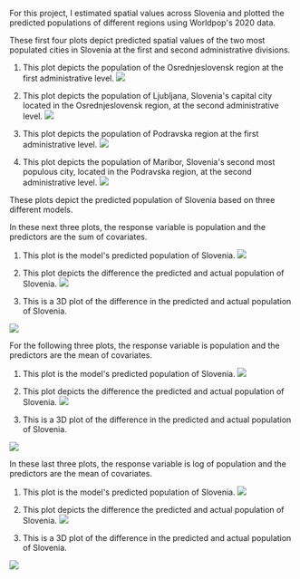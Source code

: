 For this project, I estimated spatial values across Slovenia and plotted the predicted populations of different regions using Worldpop's 2020 data.

These first four plots depict predicted spatial values of the two most populated cities in Slovenia at the first and second administrative divisions.

1. This plot depicts the population of the Osrednjeslovensk region at the first administrative level.
![](ljubadm1.png)

2. This plot depicts the population of Ljubljana, Slovenia's capital city located in the Osrednjeslovensk region, at the second administrative level.
![](ljubadm2.png)

3. This plot depicts the population of Podravska region at the first administrative level.
![](mariboradm1.png)

4. This plot depicts the population of Maribor, Slovenia's second most populous city, located in the Podravska region, at the second administrative level.
![](mariboradm2.png)

These plots depict the predicted population of Slovenia based on three different models.

In these next three plots, the response variable is population and the predictors are the sum of covariates.

1. This plot is the model's predicted population of Slovenia.
![](svnsum1.png)

2. This plot depicts the difference the predicted and actual population of Slovenia.
![](svnsum2.png)

3. This is a 3D plot of the difference in the predicted and actual population of Slovenia.

![](svnsum3.png)

For the following three plots, the response variable is population and the predictors are the mean of covariates.

1. This plot is the model's predicted population of Slovenia.
![](svnmean1.png)

2. This plot depicts the difference the predicted and actual population of Slovenia.
![](svnmean2.png)

3. This is a 3D plot of the difference in the predicted and actual population of Slovenia.

![](svnmean3.png)

In these last three plots, the response variable is log of population and the predictors are the mean of covariates.

1. This plot is the model's predicted population of Slovenia.
![](svnlogpop1.png)

2. This plot depicts the difference the predicted and actual population of Slovenia.
![](svnlogpop2.png)

3. This is a 3D plot of the difference in the predicted and actual population of Slovenia.

![](svnlogpop3.png)
